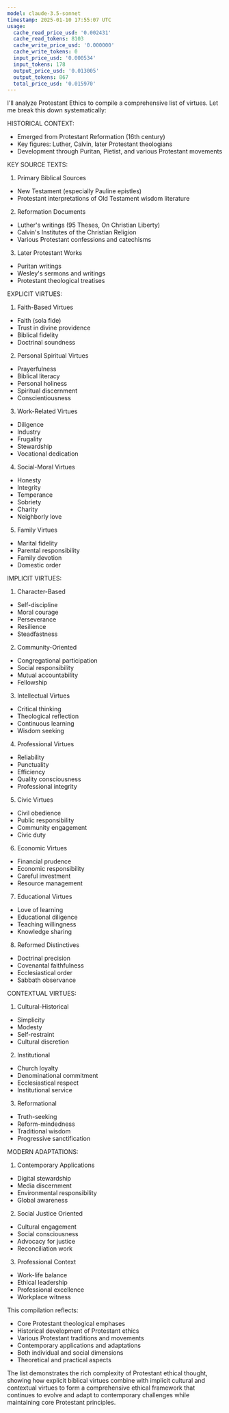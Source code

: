 ```yaml
---
model: claude-3.5-sonnet
timestamp: 2025-01-10 17:55:07 UTC
usage:
  cache_read_price_usd: '0.002431'
  cache_read_tokens: 8103
  cache_write_price_usd: '0.000000'
  cache_write_tokens: 0
  input_price_usd: '0.000534'
  input_tokens: 178
  output_price_usd: '0.013005'
  output_tokens: 867
  total_price_usd: '0.015970'
---
```


I'll analyze Protestant Ethics to compile a comprehensive list of virtues. Let me break this down systematically:

HISTORICAL CONTEXT:
- Emerged from Protestant Reformation (16th century)
- Key figures: Luther, Calvin, later Protestant theologians
- Development through Puritan, Pietist, and various Protestant movements

KEY SOURCE TEXTS:
1. Primary Biblical Sources
- New Testament (especially Pauline epistles)
- Protestant interpretations of Old Testament wisdom literature

2. Reformation Documents
- Luther's writings (95 Theses, On Christian Liberty)
- Calvin's Institutes of the Christian Religion
- Various Protestant confessions and catechisms

3. Later Protestant Works
- Puritan writings
- Wesley's sermons and writings
- Protestant theological treatises

EXPLICIT VIRTUES:
1. Faith-Based Virtues
- Faith (sola fide)
- Trust in divine providence
- Biblical fidelity
- Doctrinal soundness

2. Personal Spiritual Virtues
- Prayerfulness
- Biblical literacy
- Personal holiness
- Spiritual discernment
- Conscientiousness

3. Work-Related Virtues
- Diligence
- Industry
- Frugality
- Stewardship
- Vocational dedication

4. Social-Moral Virtues
- Honesty
- Integrity
- Temperance
- Sobriety
- Charity
- Neighborly love

5. Family Virtues
- Marital fidelity
- Parental responsibility
- Family devotion
- Domestic order

IMPLICIT VIRTUES:
1. Character-Based
- Self-discipline
- Moral courage
- Perseverance
- Resilience
- Steadfastness

2. Community-Oriented
- Congregational participation
- Social responsibility
- Mutual accountability
- Fellowship

3. Intellectual Virtues
- Critical thinking
- Theological reflection
- Continuous learning
- Wisdom seeking

4. Professional Virtues
- Reliability
- Punctuality
- Efficiency
- Quality consciousness
- Professional integrity

5. Civic Virtues
- Civil obedience
- Public responsibility
- Community engagement
- Civic duty

6. Economic Virtues
- Financial prudence
- Economic responsibility
- Careful investment
- Resource management

7. Educational Virtues
- Love of learning
- Educational diligence
- Teaching willingness
- Knowledge sharing

8. Reformed Distinctives
- Doctrinal precision
- Covenantal faithfulness
- Ecclesiastical order
- Sabbath observance

CONTEXTUAL VIRTUES:
1. Cultural-Historical
- Simplicity
- Modesty
- Self-restraint
- Cultural discretion

2. Institutional
- Church loyalty
- Denominational commitment
- Ecclesiastical respect
- Institutional service

3. Reformational
- Truth-seeking
- Reform-mindedness
- Traditional wisdom
- Progressive sanctification

MODERN ADAPTATIONS:
1. Contemporary Applications
- Digital stewardship
- Media discernment
- Environmental responsibility
- Global awareness

2. Social Justice Oriented
- Cultural engagement
- Social consciousness
- Advocacy for justice
- Reconciliation work

3. Professional Context
- Work-life balance
- Ethical leadership
- Professional excellence
- Workplace witness

This compilation reflects:
- Core Protestant theological emphases
- Historical development of Protestant ethics
- Various Protestant traditions and movements
- Contemporary applications and adaptations
- Both individual and social dimensions
- Theoretical and practical aspects

The list demonstrates the rich complexity of Protestant ethical thought, showing how explicit biblical virtues combine with implicit cultural and contextual virtues to form a comprehensive ethical framework that continues to evolve and adapt to contemporary challenges while maintaining core Protestant principles.